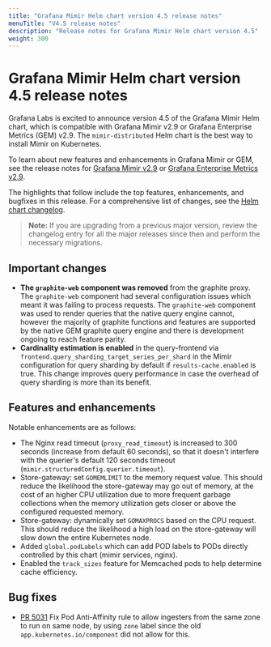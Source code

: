 ```yaml
---
title: "Grafana Mimir Helm chart version 4.5 release notes"
menuTitle: "V4.5 release notes"
description: "Release notes for Grafana Mimir Helm chart version 4.5"
weight: 300
---
```


# Grafana Mimir Helm chart version 4.5 release notes

Grafana Labs is excited to announce version 4.5 of the Grafana Mimir Helm chart, which is compatible with Grafana Mimir v2.9 or Grafana Enterprise Metrics (GEM) v2.9. The `mimir-distributed` Helm chart is the best way to install Mimir on Kubernetes.

To learn about new features and enhancements in Grafana Mimir or GEM, see the release notes for [Grafana Mimir v2.9](/docs/mimir/v2.9.x/release-notes/v2.9/) or [Grafana Enterprise Metrics v2.9](/docs/enterprise-metrics/v2.9.x/release-notes/v2-9/).

The highlights that follow include the top features, enhancements, and bugfixes in this release. For a comprehensive list of changes, see the [Helm chart changelog](https://github.com/grafana/mimir/tree/main/operations/helm/charts/mimir-distributed/CHANGELOG.md).

> **Note:** If you are upgrading from a previous major version, review the changelog entry for all the major releases since then and perform the necessary migrations.

## Important changes

- **The `graphite-web` component was removed** from the graphite proxy. The `graphite-web` component had several configuration issues which meant it was failing to process requests. The `graphite-web` component was used to render queries that the native query engine cannot, however the majority of graphite functions and features are supported by the native GEM graphite query engine and there is development ongoing to reach feature parity.
- **Cardinality estimation is enabled** in the query-frontend via `frontend.query_sharding_target_series_per_shard` in the Mimir configuration for query sharding by default if `results-cache.enabled` is true. This change improves query performance in case the overhead of query sharding is more than its benefit.

## Features and enhancements

Notable enhancements are as follows:

- The Nginx read timeout (`proxy_read_timeout`) is increased to 300 seconds (increase from default 60 seconds), so that it doesn't interfere with the querier's default 120 seconds timeout (`mimir.structuredConfig.querier.timeout`).
- Store-gateway: set `GOMEMLIMIT` to the memory request value. This should reduce the likelihood the store-gateway may go out of memory, at the cost of an higher CPU utilization due to more frequent garbage collections when the memory utilization gets closer or above the configured requested memory.
- Store-gateway: dynamically set `GOMAXPROCS` based on the CPU request. This should reduce the likelihood a high load on the store-gateway will slow down the entire Kubernetes node.
- Added `global.podLabels` which can add POD labels to PODs directly controlled by this chart (mimir services, nginx).
- Enabled the `track_sizes` feature for Memcached pods to help determine cache efficiency.

## Bug fixes

- [PR 5031](https://github.com/grafana/mimir/pull/5031) Fix Pod Anti-Affinity rule to allow ingesters from the same zone to run on same node, by using `zone` label since the old `app.kubernetes.io/component` did not allow for this.
